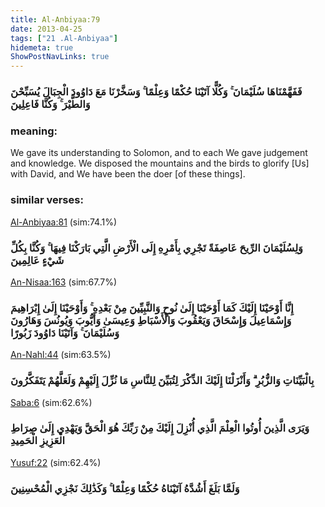 ```yaml
---
title: Al-Anbiyaa:79
date: 2013-04-25
tags: ["21 .Al-Anbiyaa"]
hidemeta: true 
ShowPostNavLinks: true 
---
```

### فَفَهَّمْنَاهَا سُلَيْمَانَ ۚ وَكُلًّا آتَيْنَا حُكْمًا وَعِلْمًا ۚ وَسَخَّرْنَا مَعَ دَاوُودَ الْجِبَالَ يُسَبِّحْنَ وَالطَّيْرَ ۚ وَكُنَّا فَاعِلِينَ
### meaning: 
We gave its understanding to Solomon, and to each We gave judgement and knowledge. We disposed the mountains and the birds to glorify [Us] with David, and We have been the doer [of these things].
### similar verses: 

[Al-Anbiyaa:81](/21/81) (sim:74.1%)

### وَلِسُلَيْمَانَ الرِّيحَ عَاصِفَةً تَجْرِي بِأَمْرِهِ إِلَى الْأَرْضِ الَّتِي بَارَكْنَا فِيهَا ۚ وَكُنَّا بِكُلِّ شَيْءٍ عَالِمِينَ

[An-Nisaa:163](/4/163) (sim:67.7%)

### إِنَّا أَوْحَيْنَا إِلَيْكَ كَمَا أَوْحَيْنَا إِلَىٰ نُوحٍ وَالنَّبِيِّينَ مِنْ بَعْدِهِ ۚ وَأَوْحَيْنَا إِلَىٰ إِبْرَاهِيمَ وَإِسْمَاعِيلَ وَإِسْحَاقَ وَيَعْقُوبَ وَالْأَسْبَاطِ وَعِيسَىٰ وَأَيُّوبَ وَيُونُسَ وَهَارُونَ وَسُلَيْمَانَ ۚ وَآتَيْنَا دَاوُودَ زَبُورًا

[An-Nahl:44](/16/44) (sim:63.5%)

### بِالْبَيِّنَاتِ وَالزُّبُرِ ۗ وَأَنْزَلْنَا إِلَيْكَ الذِّكْرَ لِتُبَيِّنَ لِلنَّاسِ مَا نُزِّلَ إِلَيْهِمْ وَلَعَلَّهُمْ يَتَفَكَّرُونَ

[Saba:6](/34/6) (sim:62.6%)

### وَيَرَى الَّذِينَ أُوتُوا الْعِلْمَ الَّذِي أُنْزِلَ إِلَيْكَ مِنْ رَبِّكَ هُوَ الْحَقَّ وَيَهْدِي إِلَىٰ صِرَاطِ الْعَزِيزِ الْحَمِيدِ

[Yusuf:22](/12/22) (sim:62.4%)

### وَلَمَّا بَلَغَ أَشُدَّهُ آتَيْنَاهُ حُكْمًا وَعِلْمًا ۚ وَكَذَٰلِكَ نَجْزِي الْمُحْسِنِينَ
